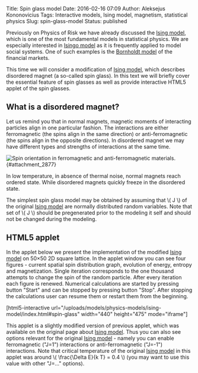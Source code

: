 Title: Spin glass model
Date: 2016-02-16 07:09
Author: Aleksejus Kononovicius
Tags: Interactive models, Ising model, magnetism, statistical physics
Slug: spin-glass-model
Status: published

Previously on Physics of Risk we
have already discussed the [Ising
model]({filename}/articles/2010/ising-model.md), which is one of the most
fundamental models in statistical physics. We are especially interested
in [Isingo model]({filename}/articles/2010/ising-model.md) as it is
frequently applied to model social systems. One of such examples is the
[Bornholdt model]({filename}/articles/2011/bornholdt-model.md) of the
financial markets.

This time we will consider a modification of [Ising
model]({filename}/articles/2010/ising-model.md), which describes
disordered magnet (a so-called spin glass). In this text we will briefly
cover the essential feature of spin glasses as well as provide
interactive HTML5 applet of the spin glasses.<!--more-->

What is a disordered magnet?
----------------------------

Let us remind you that in normal magnets, magnetic moments of
interacting particles align in one particular fashion. The interactions
are either ferromagnetic (the spins align in the same direction) or
anti-ferromagnetic (the spins align in the opposite directions). In
disordered magnet we may have different types and strengths of
interactions at the same time.

![Spin orientation in ferromagnetic and anti-ferromagnetic
materials.]({static}/uploads/2016/spin-glass-fero-anti-fero.png " Spin
orientation in ferromagnetic and anti-ferromagnetic
materials."){#attachment_2877} 

In low temperature, in absence of thermal noise, normal magnets reach
ordered state. While disordered magnets quickly freeze in the disordered
state.

The simplest spin glass model may be obtained by assuming that \\\( J \\\) of the original [Ising
model]({filename}/articles/2010/ising-model.md) are normally
distributed random variables. Note that set of \\\(  J \\\) should be
pregenerated prior to the modeling it self and should not be changed
during the modeling.

HTML5 applet
------------

In the applet below we present the implementation of the modified
[Ising model]({filename}/articles/2010/ising-model.md) on 50×50 2D
square lattice. In the applet window you can see four figures - current
spatial spin distribution graph, evolution of energy, entropy and
magnetization. Single iteration corresponds to the one thousand attempts
to change the spin of the random particle. After every iteration each
figure is renewed. Numerical calculations are started by pressing button
"Start" and can be stopped by pressing button "Stop". After stopping the
calculations user can resume them or restart them from the beginning.

[html5-interactive
url="/uploads/models/physics-models/ising-model/index.html\#spin-glass"
width="440" height="475" mode="iframe"]

This applet is a slightly modified version of previous applet, which was
available on the original page about [Ising
model]({filename}/articles/2010/ising-model.md). Thus you can also see
options relevant for the original [Ising
model]({filename}/articles/2010/ising-model.md) - namely you can enable
ferromagnetic ("J=1") interactions or anti-ferromagnetic ("J=-1")
interactions. Note that critical temperature of the original [Ising
model]({filename}/articles/2010/ising-model.md) in this applet was
around \\\(  \frac{\Delta E}{k T} = 0.4 \\\) (you may want to use this
value with other "J=..." options).
